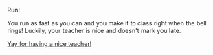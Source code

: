 Run!

You run as fast as you can and you make it to class right when the bell rings!
Luckily, your teacher is nice and doesn't mark you late.

[Yay for having a nice teacher!](../bad-day/forget-hw.md)